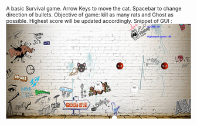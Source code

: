 A basic Survival game.
Arrow Keys to move the cat.
Spacebar to change direction of bullets. 
Objective of game: kill as many rats and Ghost as possible. 
Highest score will be updated accordingly. 
Snippet of GUI :
![Demo Image](https://github.com/justintkj/CatSurvivalGame/blob/master/Demo.PNG)
